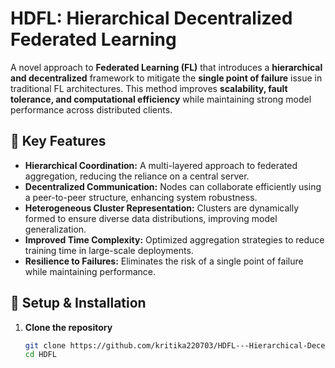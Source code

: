 # HDFL: Hierarchical Decentralized Federated Learning  

A novel approach to **Federated Learning (FL)** that introduces a **hierarchical and decentralized** framework to mitigate the **single point of failure** issue in traditional FL architectures. This method improves **scalability, fault tolerance, and computational efficiency** while maintaining strong model performance across distributed clients.  

## 🚀 Key Features  
- **Hierarchical Coordination:** A multi-layered approach to federated aggregation, reducing the reliance on a central server.  
- **Decentralized Communication:** Nodes can collaborate efficiently using a peer-to-peer structure, enhancing system robustness.  
- **Heterogeneous Cluster Representation:** Clusters are dynamically formed to ensure diverse data distributions, improving model generalization. 
- **Improved Time Complexity:** Optimized aggregation strategies to reduce training time in large-scale deployments.  
- **Resilience to Failures:** Eliminates the risk of a single point of failure while maintaining performance.  

## 🔧 Setup & Installation  

1. **Clone the repository**  
   ```sh
   git clone https://github.com/kritika220703/HDFL---Hierarchical-Decentralized-Federated-Learning.git
   cd HDFL
